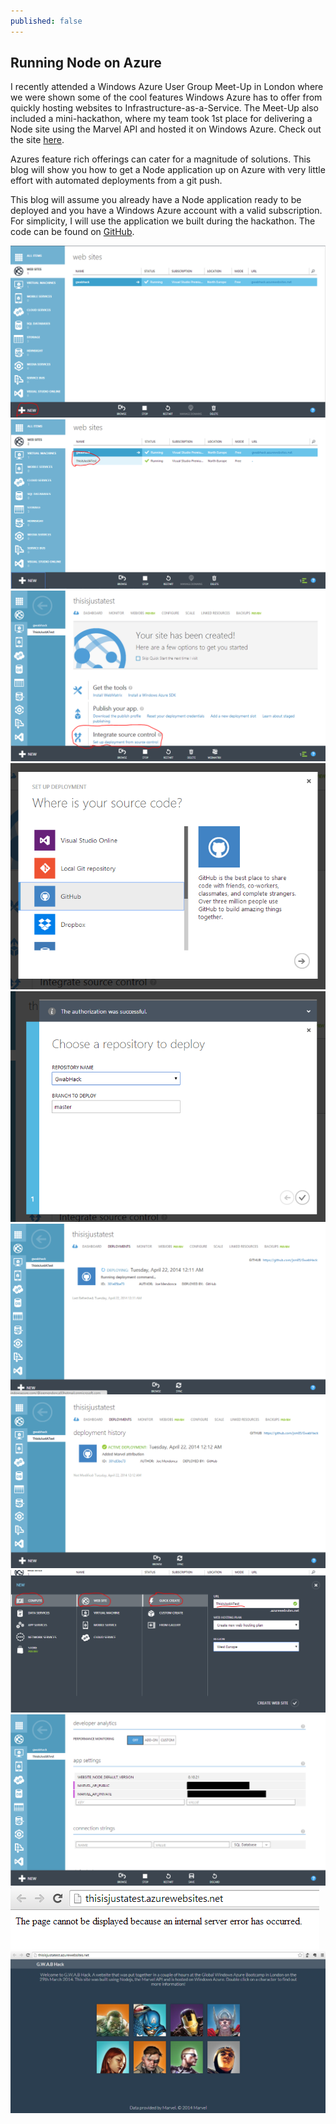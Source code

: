 ```yaml
---
published: false
---
```


## Running Node on Azure

I recently attended a Windows Azure User Group Meet-Up in London where we were shown some of the cool features Windows Azure has to offer from quickly hosting websites to Infrastructure-as-a-Service. The Meet-Up also included a mini-hackathon, where my team took 1st place for delivering a Node site using the Marvel API and hosted it on Windows Azure. Check out the site [here](http://gwabhack.azurewebsites.net).

Azures feature rich offerings can cater for a magnitude of solutions. This blog will show you how to get a Node application up on Azure with very little effort with automated deployments from a git push.

This blog will assume you already have a Node application ready to be deployed and you have a Windows Azure account with a valid subscription. For simplicity, I will use the application we built during the hackathon. The code can be found on [GitHub](https://github.com/jsm85/GwabHack).

![AzureNodeBlog_NewWebsite.PNG](/assets/AzureNodeBlog_NewWebsite.PNG)
![AzureNodeBlog_NewWebsiteCreated.PNG](/assets/AzureNodeBlog_NewWebsiteCreated.PNG)
![AzureNodeBlog_IntegrateSource.PNG](/assets/AzureNodeBlog_IntegrateSource.PNG)
![AzureNodeBlog_IntegrateSourceSelectTool.PNG](/assets/AzureNodeBlog_IntegrateSourceSelectTool.PNG)
![AzureNodeBlog_IntegrateSourceSelectRepo.PNG](/assets/AzureNodeBlog_IntegrateSourceSelectRepo.PNG)
![AzureNodeBlog_IntegrateSourceDeploying.PNG](/assets/AzureNodeBlog_IntegrateSourceDeploying.PNG)
![AzureNodeBlog_IntegrateSourceDeployed.PNG](/assets/AzureNodeBlog_IntegrateSourceDeployed.PNG)
![AzureNodeBlog_CreateNewWebsite.PNG](/assets/AzureNodeBlog_CreateNewWebsite.PNG)
![AzureNodeBlog_AddEnvironmentVariables.PNG](/assets/AzureNodeBlog_AddEnvironmentVariables.PNG)
![AzureNodeBlog_VisitPage.PNG](/assets/AzureNodeBlog_VisitPage.PNG)
![AzureNodeBlog_ViewWebsites.PNG](/assets/AzureNodeBlog_ViewWebsites.PNG)


